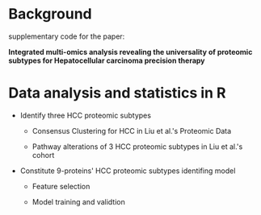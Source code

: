 # Background

supplementary code for the paper:

**Integrated multi-omics analysis revealing the universality of proteomic subtypes for Hepatocellular carcinoma precision therapy**

# Data analysis and statistics in R

-   Identify three HCC proteomic subtypes

    -   Consensus Clustering for HCC in Liu et al.'s Proteomic Data

    -   Pathway alterations of 3 HCC proteomic subtypes in Liu et al.'s cohort

-   Constitute 9-proteins' HCC proteomic subtypes identifing model

    - Feature selection
    
    - Model training and validtion